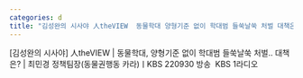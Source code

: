 ```yaml
---
categories: d
title: "김성완의 시사야 人theVIEW  동물학대 양형기준 없이 학대범 들쑥날쑥 처벌 대책은  최민경 정책팀장동물권행동 카라ㅣKBS 220930 방송  KBS 1라디오"
---
```

[김성완의 시사야] 人theVIEW | 동물학대, 양형기준 없이 학대범 들쑥날쑥 처벌.. 대책은? | 최민경 정책팀장(동물권행동 카라)ㅣKBS 220930 방송&nbsp;&nbsp;KBS 1라디오